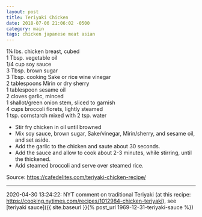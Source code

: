 ```yaml
---
layout: post
title: Teriyaki Chicken
date: 2018-07-06 21:06:02 -0500
category: main
tags: chicken japanese meat asian
---
```

1¼ lbs. chicken breast, cubed  
1 Tbsp. vegetable oil  
1/4 cup soy sauce  
3 Tbsp. brown sugar  
3 Tbsp. cooking Sake or rice wine vinegar  
2 tablespoons Mirin or dry sherry  
1 tablespoon sesame oil  
2 cloves garlic, minced  
1 shallot/green onion stem, sliced to garnish  
4 cups broccoli florets, lightly steamed  
1 tsp. cornstarch mixed with 2 tsp. water  
  
* Stir fry chicken in oil until browned
* Mix soy sauce, brown sugar, Sake/vinegar, Mirin/sherry, and sesame oil, and set aside.
* Add the garlic to the chicken and saute about 30 seconds.
* Add the sauce and allow to cook about 2-3 minutes, while stirring, until the thickened.
* Add steamed broccoli and serve over steamed rice.

Source: <https://cafedelites.com/teriyaki-chicken-recipe/>

---

2020-04-30 13:24:22: NYT comment on traditional Teriyaki (at this recipe:
<https://cooking.nytimes.com/recipes/1012984-chicken-teriyaki>), see
[teriyaki sauce]({{ site.baseurl }}{% post_url 1969-12-31-teriyaki-sauce %})
